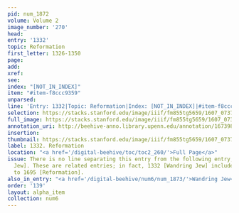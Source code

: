 ```yaml
---
pid: num_1872
volume: Volume 2
image_number: '270'
head:
entry: '1332'
topic: Reformation
first_letter: 1326-1350
page:
add:
xref:
see:
index: "[NOT_IN_INDEX]"
item: "#item-f8ccc9359"
unparsed:
line: 'Entry: 1332|Topic: Reformation|Index: [NOT_IN_INDEX]|#item-f8ccc9359'
selection: https://stacks.stanford.edu/image/iiif/fm855tg5659/1607_0737/812,1084,2817,815/full/0/default.jpg
full_image: https://stacks.stanford.edu/image/iiif/fm855tg5659/1607_0737/full/full/0/default.jpg
annotation_uri: http://beehive-anno.library.upenn.edu/annotation/1673986435903
insertion:
thumbnail: https://stacks.stanford.edu/image/iiif/fm855tg5659/1607_0737/812,1084,600,180/250,/0/default.jpg
label: 1332. Reformation
location: "<a href='/digital-beehive/toc/toc2_260/'>Full Page</a>"
issue: There is no line separating this entry from the following entry, 1332 [Wandring
  Jew]. These are related entries; in fact, 1332 [Wandring Jew] includes a cross-reference
  to 1695 [Reformation].
also_in_entry: "<a href='/digital-beehive/num6/num_1873/'>Wandring Jew</a>"
order: '139'
layout: alpha_item
collection: num6
---
```

